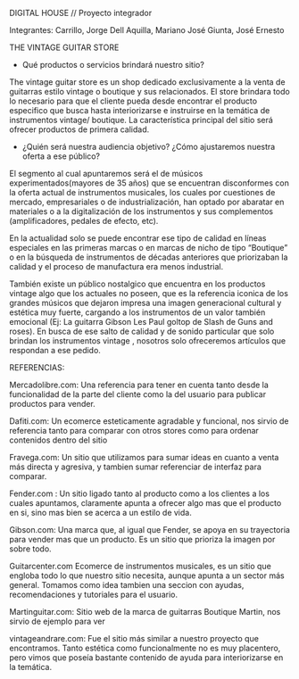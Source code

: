 DIGITAL HOUSE // Proyecto integrador

Integrantes:
Carrillo, Jorge
Dell Aquilla, Mariano José
Giunta, José Ernesto

THE VINTAGE GUITAR STORE

- Qué productos o servicios brindará nuestro sitio?

The vintage guitar store es un shop dedicado exclusivamente a la venta de guitarras estilo vintage o boutique y sus relacionados. El store brindara todo lo necesario para que el cliente pueda desde encontrar el producto especifico que busca hasta interiorizarse e instruirse en la temática de instrumentos vintage/ boutique. La característica principal del sitio será ofrecer productos de primera calidad.

- ¿Quién será nuestra audiencia objetivo? ¿Cómo ajustaremos nuestra oferta a ese público?

El segmento al cual apuntaremos será el de músicos experimentados(mayores de 35 años) que se encuentran disconformes con la oferta actual de instrumentos musicales, los cuales por cuestiones de mercado, empresariales o de industrialización, han optado por abaratar en materiales o a la digitalización de los instrumentos y sus complementos (amplificadores, pedales de efecto, etc).

En la actualidad solo se puede encontrar ese tipo de calidad en líneas especiales en las primeras marcas o en marcas de nicho de tipo “Boutique” o en la búsqueda de instrumentos de décadas anteriores que priorizaban la calidad y el proceso de manufactura era menos industrial.

También existe un público nostalgico que encuentra en los productos vintage algo que los actuales no poseen, que es la referencia iconica de los grandes músicos que dejaron impresa una imagen generacional cultural y estética muy fuerte, cargando a los instrumentos de un valor también emocional (Ej: La guitarra Gibson Les Paul goltop de Slash de Guns and roses).
En busca de ese salto de calidad y de sonido particular que solo brindan los instrumentos vintage , nosotros solo ofreceremos artículos que respondan a ese pedido.

REFERENCIAS:

Mercadolibre.com: Una referencia para tener en cuenta tanto desde la funcionalidad de la parte del cliente como la del usuario para publicar productos para vender.

Dafiti.com: Un ecomerce esteticamente agradable y funcional, nos sirvio de referencia tanto para comparar con otros stores como para ordenar contenidos dentro del sitio

Fravega.com: Un sitio que utilizamos para sumar ideas en cuanto a venta más directa y agresiva, y tambien sumar referenciar de interfaz para comparar.

Fender.com : Un sitio ligado tanto al producto como a los clientes a los cuales apuntamos, claramente apunta a ofrecer algo mas que el producto en si, sino mas bien se acerca a un estilo de vida.

Gibson.com: Una marca que, al igual que Fender, se apoya en su trayectoria para vender mas que un producto. Es un sitio que prioriza la imagen por sobre todo.

Guitarcenter.com Ecomerce de instrumentos musicales, es un sitio que engloba todo lo que nuestro sitio necesita, aunque apunta a un sector más general. Tomamos como idea tambien una seccion con ayudas, recomendaciones y tutoriales para el usuario.

Martinguitar.com: Sitio web de la marca de guitarras Boutique Martin, nos sirvio de ejemplo para ver

vintageandrare.com: Fue el sitio más similar a nuestro proyecto que encontramos. Tanto estética como funcionalmente no es muy placentero, pero vimos que poseía bastante contenido de ayuda para interiorizarse en la temática.
